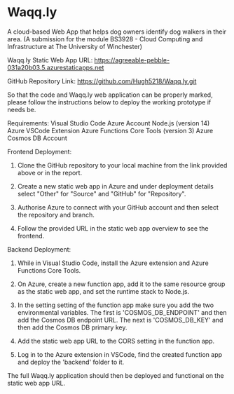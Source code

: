 # Waqq.ly
A cloud-based Web App that helps dog owners identify dog walkers in their area. (A submission for the module BS3928 - Cloud Computing and Infrastructure at The University of Winchester)


Waqq.ly Static Web App URL:
https://agreeable-pebble-031a20b03.5.azurestaticapps.net

GitHub Repository Link:
https://github.com/Hugh5218/Waqq.ly.git


So that the code and Waqq.ly web application can be properly marked, please follow the instructions below to deploy the working prototype if needs be.


Requirements:
Visual Studio Code
Azure Account
Node.js (version 14)
Azure VSCode Extension
Azure Functions Core Tools (version 3)
Azure Cosmos DB Account


Frontend Deployment:
1. Clone the GitHub repository to your local machine from the link provided above or in the report.

2. Create a new static web app in Azure and under deployment details select "Other" for "Source" and "GitHub" for "Repository".

3. Authorise Azure to connect with your GitHub account and then select the repository and branch.

4. Follow the provided URL in the static web app overview to see the frontend.


Backend Deployment:
1. While in Visual Studio Code, install the Azure extension and Azure Functions Core Tools.

2. On Azure, create a new function app, add it to the same resource group as the static web app, and set the runtime stack to Node.js.

3. In the setting setting of the function app make sure you add the two environmental variables. The first is 'COSMOS_DB_ENDPOINT' and then add the Cosmos DB endpoint URL. The next is 'COSMOS_DB_KEY' and then add the Cosmos DB primary key.

4. Add the static web app URL to the CORS setting in the function app.

5. Log in to the Azure extension in VSCode, find the created function app and deploy the 'backend' folder to it.


The full Waqq.ly application should then be deployed and functional on the static web app URL.